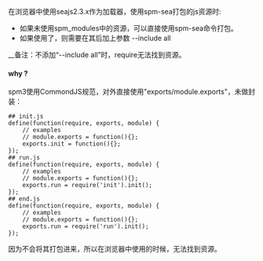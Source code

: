 
在浏览器中使用seajs2.3.x作为加载器，使用spm-sea打包的js资源时:

* 如果未使用spm_modules中的资源，可以直接使用spm-sea命令打包。
* 如果使用了，则需要在其后加上参数 --include all 

__备注：不添加“--include all”时，require无法找到资源。

#### why ?

spm3使用CommondJS规范，对外直接使用"exports/module.exports"，未做封装： 

    ## init.js
    define(function(require, exports, module) {
        // examples
        // module.exports = function(){};
        exports.init = function(){};
    });
    ## run.js
    define(function(require, exports, module) {
        // examples
        // module.exports = function(){};
        exports.run = require('init').init();
    });
    ## end.js
    define(function(require, exports, module) {
        // examples
        // module.exports = function(){};
        exports.run = require('run').init();
    });

因为不会将其打包进来，所以在浏览器中使用的时候，无法找到资源。



